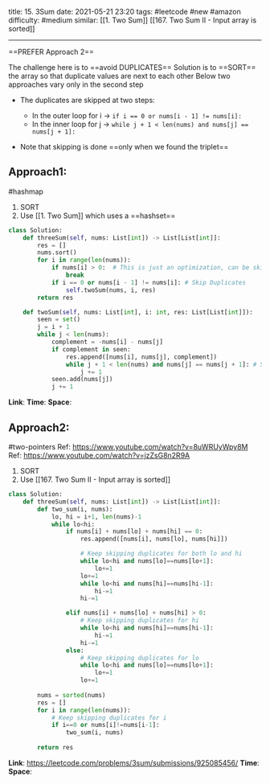 title: 15. 3Sum
date: 2021-05-21 23:20
tags: #leetcode #new #amazon 
difficulty: #medium
similar: [[1. Two Sum]] [[167. Two Sum II - Input array is sorted]]

---
==PREFER Approach 2==


The challenge here is to ==avoid DUPLICATES==
Solution is to ==SORT== the array so that duplicate values are next to each other
Below two approaches vary only in the second step

- The duplicates are skipped at two steps:
	- In the outer loop for i -> ```if i == 0 or nums[i - 1] != nums[i]:```
	- In the inner loop for j -> ```while j + 1 < len(nums) and nums[j] == nums[j + 1]:```

- Note that skipping is done ==only when we found the triplet==

## Approach1:
#hashmap 
1. SORT
2. Use [[1. Two Sum]] which uses a ==hashset==

```python
class Solution:
    def threeSum(self, nums: List[int]) -> List[List[int]]:
        res = []
        nums.sort()
        for i in range(len(nums)):
            if nums[i] > 0:  # This is just an optimization, can be skipped
                break
            if i == 0 or nums[i - 1] != nums[i]: # Skip Duplicates
                self.twoSum(nums, i, res)
        return res

    def twoSum(self, nums: List[int], i: int, res: List[List[int]]):
        seen = set()
        j = i + 1
        while j < len(nums):
            complement = -nums[i] - nums[j]
            if complement in seen:
                res.append([nums[i], nums[j], complement])
                while j + 1 < len(nums) and nums[j] == nums[j + 1]: # Skip duplicates
                    j += 1
            seen.add(nums[j])
            j += 1
```

**Link**: 
**Time**:
**Space**:

## Approach2:
#two-pointers 
Ref: https://www.youtube.com/watch?v=8uWRUyWpy8M
Ref: https://www.youtube.com/watch?v=jzZsG8n2R9A

1. SORT
2. Use [[167. Two Sum II - Input array is sorted]] 

```python
class Solution:
    def threeSum(self, nums: List[int]) -> List[List[int]]:        
        def two_sum(i, nums):
            lo, hi = i+1, len(nums)-1
            while lo<hi:
                if nums[i] + nums[lo] + nums[hi] == 0:
                    res.append([nums[i], nums[lo], nums[hi]])

                    # Keep skipping duplicates for both lo and hi
                    while lo<hi and nums[lo]==nums[lo+1]:
                        lo+=1
                    lo+=1
                    while lo<hi and nums[hi]==nums[hi-1]:
                        hi-=1
                    hi-=1

                elif nums[i] + nums[lo] + nums[hi] > 0:
                    # Keep skipping duplicates for hi
                    while lo<hi and nums[hi]==nums[hi-1]:
                        hi-=1
                    hi-=1
                else:
                    # Keep skipping duplicates for lo
                    while lo<hi and nums[lo]==nums[lo+1]:
                        lo+=1
                    lo+=1
        
        nums = sorted(nums)
        res = []
        for i in range(len(nums)):
            # Keep skipping duplicates for i
            if i==0 or nums[i]!=nums[i-1]:
                two_sum(i, nums)
        
        return res
```

**Link**: https://leetcode.com/problems/3sum/submissions/925085456/
**Time**:
**Space**: